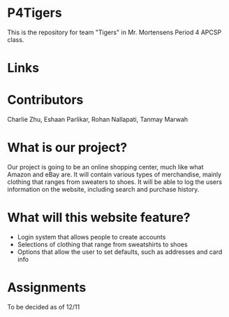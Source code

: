 # P4Tigers
This is the repository for team "Tigers" in Mr. Mortensens Period 4 APCSP class.

# Links
[Project Plan]: https://docs.google.com/document/d/1_RzcbbgoZteTrCJo1qlfq6hrH7E3DM72hJp6yROmbOs/edit?usp=sharing

[Project Board]: https://github.com/TMarwah/P4Tigers/projects/1

# Contributors
Charlie Zhu, Eshaan Parlikar, Rohan Nallapati, Tanmay Marwah

# What is our project?
Our project is going to be an online shopping center, much like what Amazon and eBay are. It will contain various types
of merchandise, mainly clothing that ranges from sweaters to shoes. It will be able to log the users information on the
website, including search and purchase history.

# What will this website feature?
- Login system that allows people to create accounts
- Selections of clothing that range from sweatshirts to shoes
- Options that allow the user to set defaults, such as addresses and card info

# Assignments
To be decided as of 12/11


